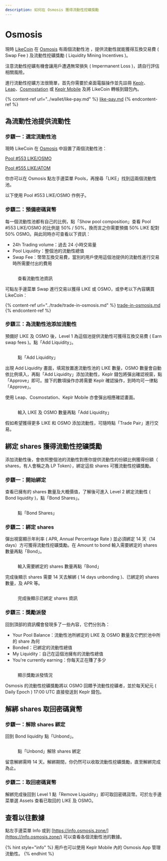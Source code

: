 ```yaml
---
description: 如何在 Osmosis 獲得流動性挖礦獎勵
---
```


# Osmosis

現時 [LikeCoin](https://like.co/) 在 [Osmosis](https://osmosis.zone/) 有兩個流動性池 ，提供流動性就能獲得互換交易費 ( Swap Fee ) 及流動性挖礦獎勵 ( Liquidity Mining Incentives )。

注意流動性挖礦有機會讓用戶遭遇無常損失 ( Impermanent Loss )，請自行評估相關風險。

進行流動性挖礦方法很簡單，首先你需要於桌面電腦操作並先註冊 [Keplr](../wallet/keplr/)、[Leap](../wallet/leap/)、[Cosmostation](../wallet/cosmostation/) 或 [Keplr Mobile](../wallet/keplr-mobile/) 及將 LikeCoin 轉帳到錢包內。

{% content-ref url="../wallet/like-pay.md" %}
[like-pay.md](../wallet/like-pay.md)
{% endcontent-ref %}

## 為流動性池提供流動性 <a href="#providing-liquidity" id="providing-liquidity"></a>

### 步驟一：選定流動性池

現時 LikeCoin 在 [Osmosis](https://app.osmosis.zone/) 中設置了兩個流動性池：

[Pool #553 LIKE/OSMO](https://app.osmosis.zone/pool/553)

[Pool #555 LIKE/ATOM](https://app.osmosis.zone/pool/555)

你亦可以在 Osmosis 點左手邊菜單 Pools，再搜尋「LIKE」找到這兩個流動性池。

以下使用 Pool #553 LIKE/OSMO 作例子。

### 步驟二：預備密碼貨幣

每一個流動性池都有自己的比例，點「Show pool composition」查看 Pool #553 LIKE/OSMO 的比例是 50% / 50%，換而言之你需要預備 50% LIKE 配對 50% OSMO。與此同時亦可查看以下資訊：

* 24h Trading volume：過去 24 小時交易量
* Pool Liquidity：整個池的流動性總值
* Swap Fee：幣幣互換交易費，當別的用戶使用這個池提供的流動性進行交易時所需要付出的費用

<figure><img src="../../.gitbook/assets/Osmosis LP 1.png" alt=""><figcaption><p>查看流動性池資訊</p></figcaption></figure>

可點左手邊菜單 Swap 進行交易以獲得 LIKE 或 OSMO，或參考以下內容購買 LikeCoin：

{% content-ref url="../trade/trade-in-osmosis.md" %}
[trade-in-osmosis.md](../trade/trade-in-osmosis.md)
{% endcontent-ref %}

### 步驟三：為流動性池添加流動性

預備好 LIKE 及 OSMO 後，Level 1 為這個池提供流動性可獲得互換交易費 ( Earn swap fees )。點「Add Liquidity」。

<figure><img src="../../.gitbook/assets/Osmosis LP 2.png" alt=""><figcaption><p>點「Add Liquidity」</p></figcaption></figure>

出現 Add Liquidity 畫面，填寫放置進流動性池的 LIKE 數量，OSMO 數量會自動依比例填入，再點「Add Liquidity」添加流動性，Keplr 錢包將彈出確認視窗，點「Approve」即可。接下的數項操作亦將需要 Keplr 確認操作，到時均可一律點「Approve」。

使用 Leap、Cosmostation、Keplr Mobile 亦會彈出相應確認畫面。

<figure><img src="../../.gitbook/assets/Osmosis LP 3.png" alt=""><figcaption><p>輸入 LIKE 及 OSMO 數量再點「Add Liquidity」</p></figcaption></figure>

假如希望獲得更多 LIKE 和 OSMO 添加流動性，可隨時點「Trade Pair」進行交易。

## 綁定 shares 獲得流動性挖礦獎勵 <a href="#yield-farming" id="yield-farming"></a>

添加流動性後，會依照整個池的流動性對應你提供流動性的份額比例獲得份額（ shares，有人會稱之為 LP Token），綁定這些 shares 可獲流動性挖礦獎勵。

### 步驟一：開始綁定

查看已擁有的 shares 數量及大概價值，了解後可進入 Level 2 綁定流動性 ( Bond liquidity )，點「Bond Shares」。

<figure><img src="../../.gitbook/assets/Osmosis LP 4.png" alt=""><figcaption><p>點「Bond Shares」</p></figcaption></figure>

### 步驟二：綁定 shares

彈出視窗顯示年利率 ( APR, Annual Percentage Rate ) 並必須綁定 14 天（14 days）方可獲得流動性挖礦獎勵。在 Amount to bond 輸入需要綁定的 shares 數量再點「Bond」。

<figure><img src="../../.gitbook/assets/Osmosis LP 5.png" alt=""><figcaption><p>輸入需要綁定的 shares 數量再點「Bond」</p></figcaption></figure>

完成後顯示 shares 需要 14 天去解綁 ( 14 days unbonding )、已綁定的 shares 數量，及 APR 等。

<figure><img src="../../.gitbook/assets/Osmosis LP 6.png" alt=""><figcaption><p>完成後顯示已綁定 shares 資訊</p></figcaption></figure>

### 步驟三：獎勵派發

回到頂部的資訊欄會發現多了一些內容，它們分別為：

* Your Pool Balance：流動性池所綁定的 LIKE 及 OSMO 數量及它們於池中所的 share 為何&#x20;
* Bonded：已綁定的流動性總值
* My Liquidity：自己在這個池擁有的流動性總值
* You're currently earning：你每天正在賺了多少

<figure><img src="../../.gitbook/assets/Osmosis LP 7.png" alt=""><figcaption><p>顯示獎勵派發情況</p></figcaption></figure>

Osmosis 的流動性挖礦獎勵將以 OSMO 回饋予流動性挖礦者，並於每天紀元 ( Daily Epoch ) 17:00 UTC 直接發送到 Keplr 錢包。

## 解綁 shares 取回密碼貨幣

### 步驟一：解除 shares 綁定

回到 Bond liquidity 點「Unbond」。

<figure><img src="../../.gitbook/assets/Osmosis LP 8.png" alt=""><figcaption><p>點「Unbond」解除 shares 綁定</p></figcaption></figure>

留意解綁需時 14 天。解綁期間，你仍然可以收取流動性挖礦獎勵，直至解綁完成為止。

### 步驟二：取回密碼貨幣

解綁完成後回到 Level 1 點「Remove Liquidity」即可取回密碼貨幣。可於左手邊菜單選 Assets 查看已取回的  LIKE 及 OSMO。

## 查看以往數據

點左手邊菜單 Info 或到 [https://info.osmosis.zone/](https://info.osmosis.zone/) 可以查看各個流動性池的數據。

{% hint style="info" %}
用戶也可以使用 Keplr Mobile 內的 Osmosis App 管理流動性。
{% endhint %}
